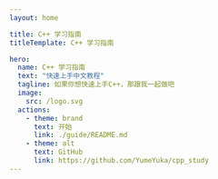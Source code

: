 ```yaml
---
layout: home

title: C++ 学习指南
titleTemplate: C++ 学习指南

hero:
  name: C++ 学习指南
  text: "快速上手中文教程"
  tagline: 如果你想快速上手C++，那跟我一起做吧
  image:
    src: /logo.svg
  actions:
    - theme: brand
      text: 开始
      link: ./guide/README.md
    - theme: alt
      text: GitHub
      link: https://github.com/YumeYuka/cpp_study
---
```


<HomeUnderline />

